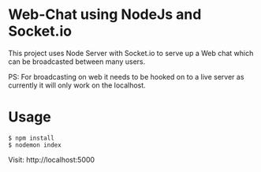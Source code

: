 # Web-Chat using NodeJs and Socket.io
This project uses Node Server with Socket.io to serve up a Web chat which can be broadcasted between many users.

PS: For broadcasting on web it needs to be hooked on to a live server as currently it will only work on the localhost. 

# Usage

```
$ npm install
$ nodemon index
```
Visit: http://localhost:5000
